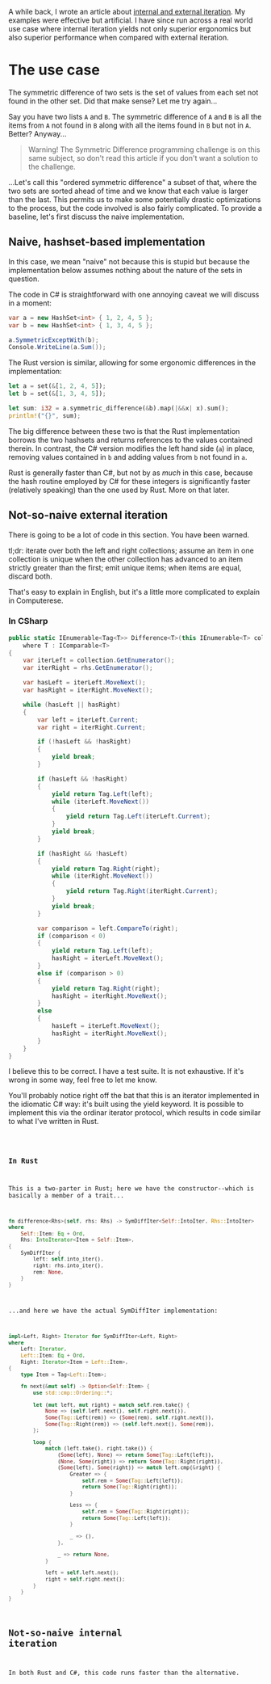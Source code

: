 A while back, I wrote an article about [internal and external iteration](https://jmarcher.io/internal-vs-external-iteration/). My examples were effective but artificial. I have since run across a real world use case where internal iteration yields not only superior ergonomics but also superior performance when compared with external iteration.

# The use case

The symmetric difference of two sets is the set of values from each set not found in the other set. Did that make sense? Let me try again...

Say you have two lists `A` and `B`. The symmetric difference of `A` and `B` is all the items from `A` not found in `B` along with all the items found in `B` but not in `A`. Better? Anyway...

> Warning! The Symmetric Difference programming challenge is on this same subject, so don't read this article if you don't want a solution to the challenge.

...Let's call this "ordered symmetric difference" a subset of that, where the two sets are sorted ahead of time and we know that each value is larger than the last. This permits us to make some potentially drastic optimizations to the process, but the code involved is also fairly complicated. To provide a baseline, let's first discuss the naive implementation.

## Naive, hashset-based implementation

In this case, we mean "naive" not because this is stupid but because the implementation below assumes nothing about the nature of the sets in question.

The code in C# is straightforward with one annoying caveat we will discuss in a moment:

```csharp
var a = new HashSet<int> { 1, 2, 4, 5 };
var b = new HashSet<int> { 1, 3, 4, 5 };

a.SymmetricExceptWith(b);
Console.WriteLine(a.Sum());
```

The Rust version is similar, allowing for some ergonomic differences in the implementation:

```rust
let a = set(&[1, 2, 4, 5]);
let b = set(&[1, 3, 4, 5]);

let sum: i32 = a.symmetric_difference(&b).map(|&&x| x).sum();
println!("{}", sum);
```

The big difference between these two is that the Rust implementation borrows the two hashsets and returns references to the values contained therein. In contrast, the C# version modifies the left hand side (`a`) in place, removing values contained in `b` and adding values from `b` not found in `a`.

Rust is generally faster than C#, but not by as *much* in this case, because the hash routine employed by C# for these integers is significantly faster (relatively speaking) than the one used by Rust. More on that later.

## Not-so-naive external iteration

There is going to be a lot of code in this section. You have been warned.

tl;dr: iterate over both the left and right collections; assume an item in one collection is unique when the other collection has advanced to an item strictly greater than the first; emit unique items; when items are equal, discard both.

That's easy to explain in English, but it's a little more complicated to explain in Computerese.

### In CSharp

```csharp
public static IEnumerable<Tag<T>> Difference<T>(this IEnumerable<T> collection, IEnumerable<T> rhs)
    where T : IComparable<T>
{
    var iterLeft = collection.GetEnumerator();
    var iterRight = rhs.GetEnumerator();

    var hasLeft = iterLeft.MoveNext();
    var hasRight = iterRight.MoveNext();

    while (hasLeft || hasRight)
    {
        var left = iterLeft.Current;
        var right = iterRight.Current;

        if (!hasLeft && !hasRight)
        {
            yield break;
        }

        if (hasLeft && !hasRight)
        {
            yield return Tag.Left(left);
            while (iterLeft.MoveNext())
            {
                yield return Tag.Left(iterLeft.Current);
            }
            yield break;
        }

        if (hasRight && !hasLeft)
        {
            yield return Tag.Right(right);
            while (iterRight.MoveNext())
            {
                yield return Tag.Right(iterRight.Current);
            }
            yield break;
        }

        var comparison = left.CompareTo(right);
        if (comparison < 0)
        {
            yield return Tag.Left(left);
            hasRight = iterLeft.MoveNext();
        }
        else if (comparison > 0)
        {
            yield return Tag.Right(right);
            hasRight = iterRight.MoveNext();
        }
        else
        {
            hasLeft = iterLeft.MoveNext();
            hasRight = iterRight.MoveNext();
        }
    }
}
```

I believe this to be correct. I have a test suite. It is not exhaustive. If it's wrong in some way, feel free to let me know.

You'll probably notice right off the bat that this is an iterator implemented in the idiomatic C# way: it's built using the yield keyword. It is possible to implement this via the ordinar iterator protocol, which results in code similar to what I've written in Rust.

<code here>

### In Rust

This is a two-parter in Rust; here we have the constructor--which is basically a member of a trait...

```rust
fn difference<Rhs>(self, rhs: Rhs) -> SymDiffIter<Self::IntoIter, Rhs::IntoIter>
where
    Self::Item: Eq + Ord,
    Rhs: IntoIterator<Item = Self::Item>,
{
    SymDiffIter {
        left: self.into_iter(),
        right: rhs.into_iter(),
        rem: None,
    }
}
```

...and here we have the actual SymDiffIter implementation:

```rust
impl<Left, Right> Iterator for SymDiffIter<Left, Right>
where
    Left: Iterator,
    Left::Item: Eq + Ord,
    Right: Iterator<Item = Left::Item>,
{
    type Item = Tag<Left::Item>;

    fn next(&mut self) -> Option<Self::Item> {
        use std::cmp::Ordering::*;

        let (mut left, mut right) = match self.rem.take() {
            None => (self.left.next(), self.right.next()),
            Some(Tag::Left(rem)) => (Some(rem), self.right.next()),
            Some(Tag::Right(rem)) => (self.left.next(), Some(rem)),
        };

        loop {
            match (left.take(), right.take()) {
                (Some(left), None) => return Some(Tag::Left(left)),
                (None, Some(right)) => return Some(Tag::Right(right)),
                (Some(left), Some(right)) => match left.cmp(&right) {
                    Greater => {
                        self.rem = Some(Tag::Left(left));
                        return Some(Tag::Right(right));
                    }

                    Less => {
                        self.rem = Some(Tag::Right(right));
                        return Some(Tag::Left(left));
                    }

                    _ => (),
                },

                _ => return None,
            }

            left = self.left.next();
            right = self.right.next();
        }
    }
}
```

## Not-so-naive internal iteration

In both Rust and C#, this code runs faster than the alternative.